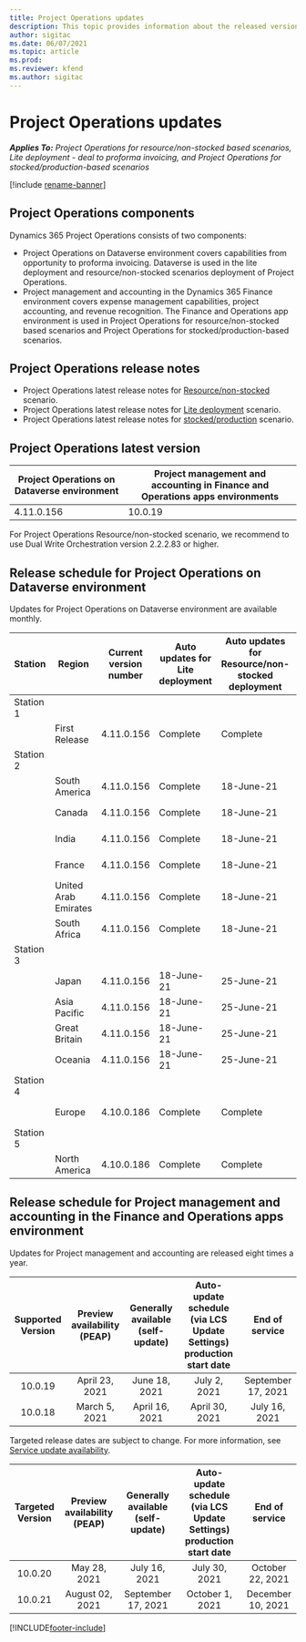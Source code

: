 ```yaml
---
title: Project Operations updates
description: This topic provides information about the released versions of Dynamics 365 Project Operations.
author: sigitac
ms.date: 06/07/2021
ms.topic: article
ms.prod:
ms.reviewer: kfend 
ms.author: sigitac
---
```


# Project Operations updates

_**Applies To:** Project Operations for resource/non-stocked based scenarios, Lite deployment - deal to proforma invoicing, and Project Operations for stocked/production-based scenarios_

[!include [rename-banner](~/includes/cc-data-platform-banner.md)]

## Project Operations components

Dynamics 365 Project Operations consists of two components:

- Project Operations on Dataverse environment covers capabilities from opportunity to proforma invoicing. Dataverse is used in the lite deployment and resource/non-stocked scenarios deployment of Project Operations.
- Project management and accounting in the Dynamics 365 Finance environment covers expense management capabilities, project accounting, and revenue recognition. The Finance and Operations app environment is used in Project Operations for resource/non-stocked based scenarios and Project Operations for stocked/production-based scenarios.

## Project Operations release notes
- Project Operations latest release notes for [Resource/non-stocked](whats-new-june-2021-resource-based.md) scenario.
- Project Operations latest release notes for [Lite deployment](../pro/whats-new/whats-new-june-2021-lite.md) scenario.
- Project Operations latest release notes for [stocked/production](../prod-pma/whats-new/whats-new-apr-2021-stocked.md) scenario.

## Project Operations latest version

| Project Operations on Dataverse environment | Project management and accounting in Finance and Operations apps environments | 
| --- | --- |
| 4.11.0.156 | 10.0.19 |

For Project Operations Resource/non-stocked scenario, we recommend to use Dual Write Orchestration version 2.2.2.83 or higher.

## Release schedule for Project Operations on Dataverse environment

Updates for Project Operations on Dataverse environment are available monthly. 

| Station | Region | Current version number | Auto updates for Lite deployment | Auto updates for Resource/non-stocked deployment | Next version number | Next version generally available |
|-----------|-----------------------|-----------------|--------------|---------------------|---------------------|---------------------|
| Station 1 |   &nbsp;              |    &nbsp;       | &nbsp;       |      &nbsp;         |      &nbsp;         |      &nbsp;         |
|   &nbsp;  | First Release         |  4.11.0.156     | Complete     | Complete            | TBD                 | 02-July-21          |
| Station 2 |   &nbsp;              |    &nbsp;       | &nbsp;       |      &nbsp;         |      &nbsp;         |      &nbsp;         |
|   &nbsp;  | South America         |  4.11.0.156     | Complete     | 18-June-21          | TBD                 | 02-July-21          |
|    &nbsp; | Canada                |  4.11.0.156     | Complete     | 18-June-21          | TBD                 | 02-July-21          |
|   &nbsp;  | India                 |  4.11.0.156     | Complete     | 18-June-21          | TBD                 | 02-July-21          |
|   &nbsp;  | France                |  4.11.0.156     | Complete     | 18-June-21          | TBD                 | 02-July-21          |
|   &nbsp;  | United Arab Emirates  |  4.11.0.156     | Complete     | 18-June-21          | TBD                 | 02-July-21          |
|   &nbsp;  | South Africa          |  4.11.0.156     | Complete     | 18-June-21          | TBD                 | 02-July-21          |
| Station 3 |      &nbsp;           |     &nbsp;      |     &nbsp;   |      &nbsp;         |      &nbsp;         |      &nbsp;         |
|   &nbsp;  | Japan                 |  4.11.0.156     | 18-June-21   | 25-June-21          | TBD                 | 09-July-21          |
|   &nbsp;  | Asia Pacific          |  4.11.0.156     | 18-June-21   | 25-June-21          | TBD                 | 09-July-21          |
|   &nbsp;  | Great Britain         |  4.11.0.156     | 18-June-21   | 25-June-21          | TBD                 | 09-July-21          |
|   &nbsp;  | Oceania               |  4.11.0.156     | 18-June-21   | 25-June-21          | TBD                 | 09-July-21          |
| Station 4 |     &nbsp;            |     &nbsp;      |     &nbsp;   |      &nbsp;         |      &nbsp;         |      &nbsp;         |
|   &nbsp;  | Europe                |  4.10.0.186     | Complete     | Complete            | 4.11.0.156          | 18-June-21          |
| Station 5 |     &nbsp;            |     &nbsp;      |     &nbsp;   |      &nbsp;         |      &nbsp;         |      &nbsp;         |
|   &nbsp;  | North America         |  4.10.0.186     | Complete     | Complete            | 4.11.0.156          | 25-June-21          |

## Release schedule for Project management and accounting in the Finance and Operations apps environment

Updates for Project management and accounting are released eight times a year.

|          Supported Version          | Preview availability (PEAP) | Generally available (self-update) | Auto-update schedule (via LCS Update Settings) production start date |   End of service   |
|:-------------------------:|:---------------------------:|:---------------------------------:|:--------------------------------------------------------------------:|:------------------:|
|          10.0.19          |        April 23, 2021       |            June 18, 2021           |                             July 2, 2021                             | September 17, 2021 |
|          10.0.18          |        March 5, 2021        |           April 16, 2021          |                            April 30, 2021                            |    July 16, 2021   |


Targeted release dates are subject to change. For more information, see [Service update availability](/dynamics365/fin-ops-core/fin-ops/get-started/public-preview-releases?toc=%2fdynamics365%2ffinance%2ftoc.json).

|          Targeted Version          | Preview availability (PEAP) | Generally available (self-update) | Auto-update schedule (via LCS Update Settings) production start date |   End of service   |
|:-------------------------:|:---------------------------:|:---------------------------------:|:--------------------------------------------------------------------:|:------------------:|
|          10.0.20          |         May 28, 2021        |           July 16, 2021           |                             July 30, 2021                             |  October 22, 2021  |
|          10.0.21          |         August 02, 2021     |           September 17, 2021      |                             October 1, 2021                           |  December 10, 2021  |


[!INCLUDE[footer-include](../includes/footer-banner.md)]
